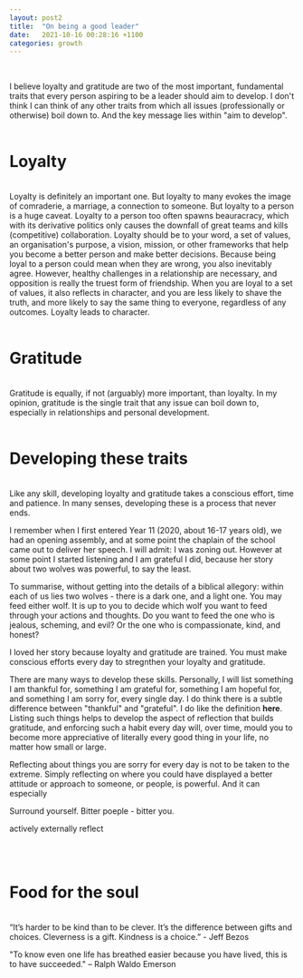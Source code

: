 ```yaml
---
layout: post2
title:  "On being a good leader"
date:   2021-10-16 00:28:16 +1100
categories: growth
---
```

<br>

I believe loyalty and gratitude are two of the most important, fundamental traits that every person aspiring to be a leader should aim to develop. I don't think I can think of any other traits from which all issues (professionally or otherwise) boil down to. And the key message lies within "aim to develop". 
<br>
<br>
<h1>Loyalty</h1>
<br>
Loyalty is definitely an important one. But loyalty to many evokes the image of comraderie, a marriage, a connection to someone. But loyalty to a person is a huge caveat. Loyalty to a person too often spawns beauracracy, which with its derivative politics only causes the downfall of great teams and kills (competitive) collaboration. Loyalty should be to your word, a set of values, an organisation's purpose, a vision, mission, or other frameworks that help you become a better person and make better decisions. Because being loyal to a person could mean when they are wrong, you also inevitably agree. However, healthy challenges in a relationship are necessary, and opposition is really the truest form of friendship. When you are loyal to a set of values, it also reflects in character, and you are less likely to shave the truth, and more likely to say the same thing to everyone, regardless of any outcomes. Loyalty leads to character. 
<br>
<br>
<h1>Gratitude</h1>
<br>
Gratitude is equally, if not (arguably) more important, than loyalty. In my opinion, gratitude is the single trait that any issue can boil down to, especially in relationships and personal development.  




<br>
<br>
<h1>Developing these traits</h1>
<br>
Like any skill, developing loyalty and gratitude takes a conscious effort, time and patience. In many senses, developing these is a process that never ends. 

I remember when I first entered Year 11 (2020, about 16-17 years old), we had an opening assembly, and at some point the chaplain of the school came out to deliver her speech. I will admit: I was zoning out. However at some point I started listening and I am grateful I did, because her story about two wolves was powerful, to say the least. 

To summarise, without getting into the details of a biblical allegory: within each of us lies two wolves - there is a dark one, and a light one. You may feed either wolf. It is up to you to decide which wolf you want to feed through your actions and thoughts. Do you want to feed the one who is jealous, scheming, and evil? Or the one who is compassionate, kind, and honest? 

I loved her story because loyalty and gratitude are trained. You must make conscious efforts every day to stregnthen your loyalty and gratitude.   

There are many ways to develop these skills. Personally, I will list something I am thankful for, something I am grateful for, something I am hopeful for, and something I am sorry for, every single day. I do think there is a subtle difference between "thankful" and "grateful". I do like the definition <strong><a src="https://liveboldandbloom.com/07/values/grateful-vs-thankful#:~:text=You%20can%20exhibit%20your%20thanks,in%20both%20fable%20and%20psalm.">here</a></strong>. Listing such things helps to develop the aspect of reflection that builds gratitude, and enforcing such a habit every day will, over time, mould you to become more appreciative of literally every good thing in your life, no matter how small or large. 

Reflecting about things you are sorry for every day is not to be taken to the extreme. Simply reflecting on where you could have displayed a better attitude or approach to someone, or people, is powerful. And it can especially 



Surround yourself. Bitter poeple - bitter you. 

actively externally reflect







<br>
<br>
<h1>Food for the soul</h1>
<br>
“It’s harder to be kind than to be clever. It’s the difference between gifts and choices. Cleverness is a gift. Kindness is a choice.” - Jeff Bezos

"To know even one life has breathed easier because you have lived, this is to have succeeded." – Ralph Waldo Emerson


